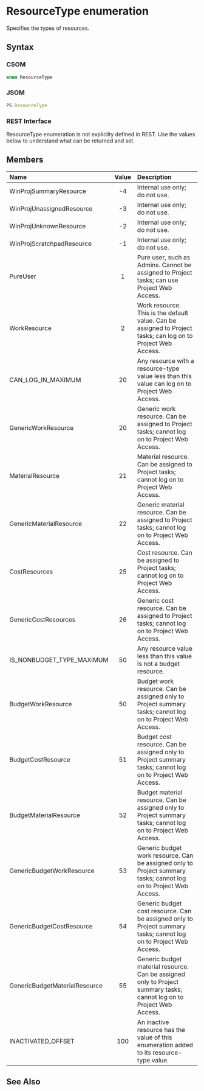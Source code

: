 [comment]: # (Name:ResourceType)
[comment]: # (Type:Enum)
[comment]: # (Status:Incomplete)

# <a name="name"></a>ResourceType enumeration

<a name="description"></a>Specifies the types of resources.

## <a name="syntax"></a>Syntax

### CSOM

```C#
enum ResourceType 
```
### JSOM

```JavaScript
PS.ResourceType
```
### REST Interface

ResourceType enumeration is not expliclity defined in REST.  Use the values below to understand what can be returned and set.

## <a name="members"></a>Members

<a name="enumMembers"></a>

|**Name**|**Value**|**Description**|
|:------ |:----: |:----- |
|<a name="WinProjSummaryResource"></a>WinProjSummaryResource|-4|Internal use only; do not use.|
|<a name="WinProjUnassignedResource"></a>WinProjUnassignedResource|-3|Internal use only; do not use.|
|<a name="WinProjUnknownResource"></a>WinProjUnknownResource|-2|Internal use only; do not use.|
|<a name="WinProjScratchpadResource"></a>WinProjScratchpadResource|-1|Internal use only; do not use.|
|<a name="PureUser"></a>PureUser|1|Pure user, such as Admins. Cannot be assigned to Project tasks; can use Project Web Access.|
|<a name="WorkResource"></a>WorkResource|2|Work resource. This is the default value. Can be assigned to Project tasks; can log on to Project Web Access.|
|<a name="CAN_LOG_IN_MAXIMUM"></a>CAN_LOG_IN_MAXIMUM|20|Any resource with a resource-type value less than this value can log on to Project Web Access.|
|<a name="GenericWorkResource"></a>GenericWorkResource|20|Generic work resource. Can be assigned to Project tasks; cannot log on to Project Web Access.|
|<a name="MaterialResource"></a>MaterialResource|21|Material resource. Can be assigned to Project tasks; cannot log on to Project Web Access.|
|<a name="GenericMaterialResource"></a>GenericMaterialResource|22|Generic material resource. Can be assigned to Project tasks; cannot log on to Project Web Access.|
|<a name="CostResources"></a>CostResources|25|Cost resource. Can be assigned to Project tasks; cannot log on to Project Web Access.|
|<a name="GenericCostResources"></a>GenericCostResources|26|Generic cost resource. Can be assigned to Project tasks; cannot log on to Project Web Access.|
|<a name="IS_NONBUDGET_TYPE_MAXIMUM"></a>IS_NONBUDGET_TYPE_MAXIMUM|50|Any resource value less than this value is not a budget resource.|
|<a name="BudgetWorkResource"></a>BudgetWorkResource|50|Budget work resource. Can be assigned only to Project summary tasks; cannot log on to Project Web Access.|
|<a name="BudgetCostResource"></a>BudgetCostResource|51|Budget cost resource. Can be assigned only to Project summary tasks; cannot log on to Project Web Access.|
|<a name="BudgetMaterialResource"></a>BudgetMaterialResource|52|Budget material resource. Can be assigned only to Project summary tasks; cannot log on to Project Web Access.|
|<a name="GenericBudgetWorkResource"></a>GenericBudgetWorkResource|53|Generic budget work resource. Can be assigned only to Project summary tasks; cannot log on to Project Web Access.|
|<a name="GenericBudgetCostResource"></a>GenericBudgetCostResource|54|Generic budget cost resource. Can be assigned only to Project summary tasks; cannot log on to Project Web Access.|
|<a name="GenericBudgetMaterialResource"></a>GenericBudgetMaterialResource|55|Generic budget material resource. Can be assigned only to Project summary tasks; cannot log on to Project Web Access.|
|<a name="INACTIVATED_OFFSET"></a>INACTIVATED_OFFSET|100|An inactive resource has the value of this enumeration added to its resource-type value.|

## <a name="seeAlso"></a>See Also

